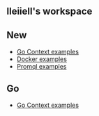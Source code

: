 ## lleiiell's workspace

## New

- [Go Context examples](go/context_examples.md)
- [Docker examples](docker_examples.md)
- [Promql examples](promql_examples.md)

## Go

- [Go Context examples](go/context_examples.md)